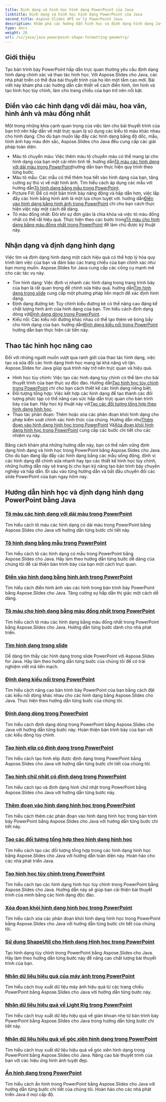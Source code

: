 ```yaml
---
title: Định dạng và hình học hình dạng PowerPoint của Java
linktitle: Định dạng và hình học hình dạng PowerPoint của Java
second_title: Aspose.Slides API xử lý PowerPoint Java
description: Khám phá các hướng dẫn hình học và định dạng hình dạng Java PowerPoint. Tìm hiểu cách điền hình, tìm hình và tạo hình học tùy chỉnh bằng Aspose.Slides cho Java.
type: docs
weight: 26
url: /vi/java/java-powerpoint-shape-formatting-geometry/
---
```

## Giới thiệu

Tạo bản trình bày PowerPoint hấp dẫn trực quan thường yêu cầu định dạng hình dạng chính xác và thao tác hình học. Với Aspose.Slides cho Java, các nhà phát triển có thể đưa bài thuyết trình của họ lên một tầm cao mới. Bài viết này khám phá các hướng dẫn cần thiết về cách điền hình, tìm hình và tạo hình học tùy chỉnh, làm cho trang chiếu của bạn trở nên nổi bật.

## Điền vào các hình dạng với dải màu, hoa văn, hình ảnh và màu đồng nhất

Một trong những khía cạnh quan trọng của việc làm cho bài thuyết trình của bạn trở nên hấp dẫn về mặt trực quan là sử dụng các kiểu tô màu khác nhau cho hình dạng. Cho dù bạn muốn lấp đầy các hình dạng bằng độ dốc, mẫu, hình ảnh hay màu đơn sắc, Aspose.Slides cho Java đều cung cấp các giải pháp toàn diện. 

-  Màu tô chuyển màu: Việc thêm màu tô chuyển màu có thể mang lại cho hình dạng của bạn một cái nhìn tinh tế. hướng dẫn[Tô màu các hình dạng với dải màu trong PowerPoint](./fill-shapes-gradient-powerpoint/)hướng dẫn bạn thực hiện quy trình theo từng bước.
-  Màu tô mẫu: Các mẫu có thể thêm họa tiết vào hình dạng của bạn, tăng cường sự thú vị về mặt hình ảnh. Tìm hiểu cách áp dụng các mẫu với hướng dẫn[Tô hình dạng bằng mẫu trong PowerPoint](./fill-shapes-pattern-powerpoint/).
-  Picture Fill: Để có một bản trình bày năng động và hấp dẫn hơn, việc lấp đầy các hình bằng hình ảnh là một lựa chọn tuyệt vời. hướng dẫn[Điền vào hình dạng bằng hình ảnh trong PowerPoint](./fill-shapes-picture-powerpoint/) chỉ cho bạn cách thực hiện việc này một cách dễ dàng.
-  Tô màu đồng nhất: Đôi khi sự đơn giản là chìa khóa và việc tô màu đồng nhất có thể rất hiệu quả. Thực hiện theo các bước trong[Tô màu cho hình dạng bằng màu đồng nhất trong PowerPoint](./fill-shapes-solid-color-powerpoint/) để làm chủ được kỹ thuật này.

## Nhận dạng và định dạng hình dạng

Việc tìm và định dạng hình dạng một cách hiệu quả có thể hợp lý hóa quy trình làm việc của bạn và đảm bảo các trang chiếu của bạn chính xác như bạn mong muốn. Aspose.Slides for Java cung cấp các công cụ mạnh mẽ cho các tác vụ này.

-  Tìm hình dạng: Việc định vị nhanh các hình dạng trong trang trình bày của bạn là rất quan trọng để chỉnh sửa hiệu quả. hướng dẫn[Tìm hình dạng trong slide](./find-shape-slide-powerpoint/) cung cấp một phương pháp liền mạch để xác định hình dạng.
-  Định dạng đường kẻ: Tùy chỉnh kiểu đường kẻ có thể nâng cao đáng kể chất lượng hình ảnh của hình dạng của bạn. Tìm hiểu cách định dạng dòng với[Định dạng dòng trong PowerPoint](./format-lines-powerpoint/).
-  Kiểu nối: Các kiểu nối đường khác nhau có thể tạo thêm vẻ bóng bẩy cho hình dạng của bạn. hướng dẫn[Định dạng kiểu nối trong PowerPoint](./format-join-styles-powerpoint/) hướng dẫn bạn thực hiện cải tiến này.

## Thao tác hình học nâng cao

Đối với những người muốn vượt qua ranh giới của thao tác hình dạng, việc tạo và sửa đổi các hình dạng hình học mang lại khả năng vô tận. Aspose.Slides for Java giúp quá trình này trở nên trực quan và hiệu quả.

-  Hình học tùy chỉnh: Việc tạo các hình dạng tùy chỉnh có thể làm cho bài thuyết trình của bạn thực sự độc đáo. Hướng dẫn[Tạo hình học tùy chỉnh trong PowerPoint](./create-custom-geometry-powerpoint/) chỉ cho bạn cách thiết kế các hình dạng riêng biệt.
-  Đối tượng tổng hợp: Việc kết hợp các hình dạng để tạo thành các đối tượng phức tạp có thể nâng cao sức hấp dẫn trực quan cho bản trình bày của bạn. Hãy học kỹ thuật này với[Tạo các đối tượng tổng hợp theo hình dạng hình học](./create-composite-objects-geometry-shapes-powerpoint/).
-  Thao tác phân đoạn: Thêm hoặc xóa các phân đoạn khỏi hình dạng cho phép kiểm soát chính xác hình thức của chúng. Hướng dẫn như[Thêm đoạn vào hình dạng hình học trong PowerPoint](./add-segment-geometry-shape-powerpoint/) Và[Xóa đoạn khỏi hình dạng hình học trong PowerPoint](./remove-segment-geometry-shape-powerpoint/) cung cấp các bước chi tiết cho các nhiệm vụ này.

Bằng cách khám phá những hướng dẫn này, bạn có thể nắm vững định dạng hình dạng và hình học trong PowerPoint bằng Aspose.Slides cho Java. Cho dù bạn đang lấp đầy các hình dạng bằng các mẫu sống động, định vị các hình dạng để chỉnh sửa nhanh hay tạo các thiết kế hình học tùy chỉnh, những hướng dẫn này sẽ trang bị cho bạn kỹ năng tạo bản trình bày chuyên nghiệp và hấp dẫn. Đi sâu vào từng hướng dẫn và bắt đầu chuyển đổi các slide PowerPoint của bạn ngay hôm nay.
## Hướng dẫn hình học và định dạng hình dạng PowerPoint bằng Java
### [Tô màu các hình dạng với dải màu trong PowerPoint](./fill-shapes-gradient-powerpoint/)
Tìm hiểu cách tô màu các hình dạng có dải màu trong PowerPoint bằng Aspose.Slides cho Java với hướng dẫn từng bước chi tiết này.
### [Tô hình dạng bằng mẫu trong PowerPoint](./fill-shapes-pattern-powerpoint/)
Tìm hiểu cách tô các hình dạng có mẫu trong PowerPoint bằng Aspose.Slides cho Java. Hãy làm theo hướng dẫn từng bước dễ dàng của chúng tôi để cải thiện bản trình bày của bạn một cách trực quan.
### [Điền vào hình dạng bằng hình ảnh trong PowerPoint](./fill-shapes-picture-powerpoint/)
Tìm hiểu cách điền hình ảnh vào các hình trong bản trình bày PowerPoint bằng Aspose.Slides cho Java. Tăng cường sự hấp dẫn thị giác một cách dễ dàng.
### [Tô màu cho hình dạng bằng màu đồng nhất trong PowerPoint](./fill-shapes-solid-color-powerpoint/)
Tìm hiểu cách tô màu các hình dạng bằng màu đồng nhất trong PowerPoint bằng Aspose.Slides cho Java. Hướng dẫn từng bước dành cho nhà phát triển.
### [Tìm hình dạng trong slide](./find-shape-slide-powerpoint/)
Dễ dàng tìm thấy các hình dạng trong slide PowerPoint với Aspose.Slides for Java. Hãy làm theo hướng dẫn từng bước của chúng tôi để có trải nghiệm viết mã liền mạch.
### [Định dạng kiểu nối trong PowerPoint](./format-join-styles-powerpoint/)
Tìm hiểu cách nâng cao bản trình bày PowerPoint của bạn bằng cách đặt các kiểu nối dòng khác nhau cho các hình dạng bằng Aspose.Slides cho Java. Thực hiện theo hướng dẫn từng bước của chúng tôi.
### [Định dạng dòng trong PowerPoint](./format-lines-powerpoint/)
Tìm hiểu cách định dạng dòng trong PowerPoint bằng Aspose.Slides cho Java với hướng dẫn từng bước này. Hoàn thiện bản trình bày của bạn với các kiểu dòng tùy chỉnh.
### [Tạo hình elip có định dạng trong PowerPoint](./create-formatted-ellipse-powerpoint/)
Tìm hiểu cách tạo hình elip được định dạng trong PowerPoint bằng Aspose.Slides cho Java với hướng dẫn từng bước chi tiết của chúng tôi.
### [Tạo hình chữ nhật có định dạng trong PowerPoint](./create-formatted-rectangle-powerpoint/)
Tìm hiểu cách tạo và định dạng hình chữ nhật trong PowerPoint bằng Aspose.Slides cho Java với hướng dẫn từng bước này.
### [Thêm đoạn vào hình dạng hình học trong PowerPoint](./add-segment-geometry-shape-powerpoint/)
Tìm hiểu cách thêm các phân đoạn vào hình dạng hình học trong bản trình bày PowerPoint bằng Aspose.Slides cho Java với hướng dẫn từng bước chi tiết này.
### [Tạo các đối tượng tổng hợp theo hình dạng hình học](./create-composite-objects-geometry-shapes-powerpoint/)
Tìm hiểu cách tạo các đối tượng tổng hợp trong các hình dạng hình học bằng Aspose.Slides cho Java với hướng dẫn toàn diện này. Hoàn hảo cho các nhà phát triển Java.
### [Tạo hình học tùy chỉnh trong PowerPoint](./create-custom-geometry-powerpoint/)
Tìm hiểu cách tạo các hình dạng hình học tùy chỉnh trong PowerPoint bằng Aspose.Slides cho Java. Hướng dẫn này sẽ giúp bạn cải thiện bài thuyết trình của mình bằng các hình dạng độc đáo.
### [Xóa đoạn khỏi hình dạng hình học trong PowerPoint](./remove-segment-geometry-shape-powerpoint/)
Tìm hiểu cách xóa các phân đoạn khỏi hình dạng hình học trong PowerPoint bằng Aspose.Slides cho Java với hướng dẫn từng bước chi tiết của chúng tôi.
### [Sử dụng ShapeUtil cho Hình dạng Hình học trong PowerPoint](./use-shapeutil-geometry-shape-powerpoint/)
Tạo hình dạng tùy chỉnh trong PowerPoint bằng Aspose.Slides cho Java. Hãy làm theo hướng dẫn từng bước này để nâng cao chất lượng bài thuyết trình của bạn.
### [Nhận dữ liệu hiệu quả của máy ảnh trong PowerPoint](./get-camera-effective-data-powerpoint/)
Tìm hiểu cách truy xuất dữ liệu máy ảnh hiệu quả từ các trang chiếu PowerPoint bằng Aspose.Slides cho Java với hướng dẫn từng bước này.
### [Nhận dữ liệu hiệu quả về Light Rig trong PowerPoint](./get-light-rig-effective-data-powerpoint/)
Tìm hiểu cách truy xuất dữ liệu hiệu quả về giàn khoan nhẹ từ bản trình bày PowerPoint bằng Aspose.Slides cho Java trong hướng dẫn từng bước chi tiết này.
### [Nhận dữ liệu hiệu quả về góc xiên hình dạng trong PowerPoint](./get-shape-bevel-effective-data-powerpoint/)
Tìm hiểu cách truy xuất dữ liệu hiệu quả về góc xiên hình dạng trong PowerPoint bằng Aspose.Slides cho Java. Nâng cao bài thuyết trình của bạn với các hiệu ứng hình ảnh tuyệt đẹp.
### [Ẩn hình dạng trong PowerPoint](./hide-shapes-powerpoint/)
Tìm hiểu cách ẩn hình trong PowerPoint bằng Aspose.Slides cho Java với hướng dẫn từng bước chi tiết của chúng tôi. Hoàn hảo cho các nhà phát triển Java ở mọi cấp độ.
